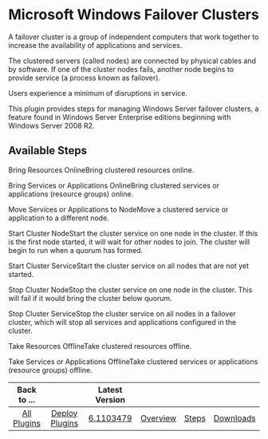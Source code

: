 
Microsoft Windows Failover Clusters
===================================


A failover cluster is a group of independent computers that work together to increase the availability of applications 
and services.


The clustered servers (called nodes) are connected by physical cables and by software. If one of the 
cluster nodes fails, another node begins to provide service (a process known as failover). 


Users experience a minimum
 of disruptions in service.


This plugin provides steps for managing Windows Server failover clusters, a feature found 
in Windows Server Enterprise editions beginning with Windows Server 2008 R2.



Available Steps
---------------


Bring 
Resources OnlineBring clustered resources online.


Bring Services or Applications OnlineBring clustered services or 
applications (resource groups) online.


Move Services or Applications to NodeMove a clustered service or application to
 a different node.


Start Cluster NodeStart the cluster service on one node in the cluster. If this is the first node 
started, it will wait for other nodes to join. The cluster will begin to run when a quorum has formed.


Start Cluster 
ServiceStart the cluster service on all nodes that are not yet started.


Stop Cluster NodeStop the cluster service on 
one node in the cluster. This will fail if it would bring the cluster below quorum.


Stop Cluster ServiceStop the 
cluster service on all nodes in a failover cluster, which will stop all services and applications configured in the 
cluster.


Take Resources OfflineTake clustered resources offline.


Take Services or Applications OfflineTake clustered
 services or applications (resource groups) offline.





|Back to ...||Latest Version||||
| :---: | :---: | :---: | :---: | :---: | :---: |
|[All Plugins](../../index.md)|[Deploy Plugins](../README.md)|[6.1103479](https://raw.githubusercontent.com/UrbanCode/IBM-UCD-PLUGINS/main/files/WindowsFailoverCluster/WindowsFailoverCluster-6.1103479.zip)|[Overview](overview.md)|[Steps](steps.md)|[Downloads](downloads.md)|
